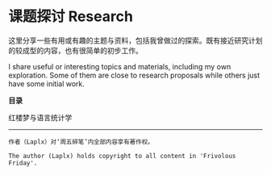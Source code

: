 # 课题探讨 Research

这里分享一些有用或有趣的主题与资料，包括我曾做过的探索。既有接近研究计划的较成型的内容，也有很简单的初步工作。

I share useful or interesting topics and materials, including my own exploration. Some of them are close to research proposals while others just have some initial work.

**目录**

红楼梦与语言统计学

---

```{warning}
作者（Laplx）对‘周五碎笔’内全部内容享有著作权。

The author (Laplx) holds copyright to all content in 'Frivolous Friday'.
```

